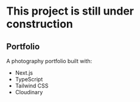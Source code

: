 
# This project is still under construction

## Portfolio

A photography portfolio built with:
- Next.js
- TypeScript
- Tailwind CSS
- Cloudinary
